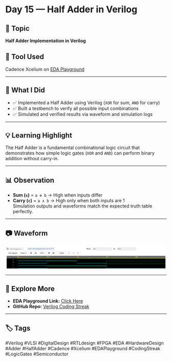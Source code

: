 # Day 15 — Half Adder in Verilog

## 🧠 Topic
**Half Adder Implementation in Verilog**

## 🔧 Tool Used
Cadence Xcelium on [EDA Playground](https://edaplayground.com/x/JTjT)

---

## 📌 What I Did
- ✅ Implemented a Half Adder using Verilog (`XOR` for sum, `AND` for carry)  
- ✅ Built a testbench to verify all possible input combinations  
- ✅ Simulated and verified results via waveform and simulation logs  

---

## 💡 Learning Highlight
The Half Adder is a fundamental combinational logic circuit that demonstrates how simple logic gates (`XOR` and `AND`) can perform binary addition without carry-in.

---

## 📊 Observation
- **Sum (`s`)** = `a ⊕ b` → High when inputs differ  
- **Carry (`c`)** = `a ∧ b` → High only when both inputs are 1  
Simulation outputs and waveforms match the expected truth table perfectly.

---

## 📷 Waveform
![Half Adder Waveform](waveform.png)

---

## 🔗 Explore More
- **EDA Playground Link:** [Click Here](https://edaplayground.com/x/JTjT)  
- **GitHub Repo:** [Verilog Coding Streak](https://github.com/mitanshigaur/verilog-coding-streak)  

---

## 🏷️ Tags
#Verilog #VLSI #DigitalDesign #RTLdesign #FPGA #EDA #HardwareDesign #Adder #HalfAdder #Cadence #Xcelium #EDAPlayground #CodingStreak #LogicGates #Semiconductor
